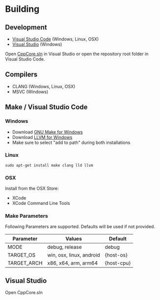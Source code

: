 # Building

## Development

* [Visual Studio Code](https://code.visualstudio.com/) (Windows, Linux, OSX)
* [Visual Studio](https://visualstudio.microsoft.com/vs/) (Windows)

Open [CppCore.sln](https://github.com/cyberjunk/cppcore/blob/master/CppCore.sln) in Visual Studio or open the repository root folder in Visual Studio Code.

## Compilers

* CLANG (Windows, Linux, OSX)
* MSVC (Windows)

## Make / Visual Studio Code

### Windows

* Download [GNU Make for Windows](http://gnuwin32.sourceforge.net/packages/make.htm)
* Download [LLVM for Windows](https://github.com/llvm/llvm-project/releases)
* Make sure to select "add to path" during both installations

### Linux

```
sudo apt-get install make clang lld llvm
```

### OSX

Install from the OSX Store:

* XCode
* XCode Command Line Tools

### Make Parameters

Following Parameters are supported. Defaults will be used if not provided.

| Parameter   | Values                      | Default    |
| ----------- | --------------------------- | ---------- |
| MODE        | debug, release              | debug      |
| TARGET_OS   | win, osx, linux, android    | {host-os}  |
| TARGET_ARCH | x86, x64, arm, arm64        | {host-cpu} |

## Visual Studio

Open CppCore.sln

